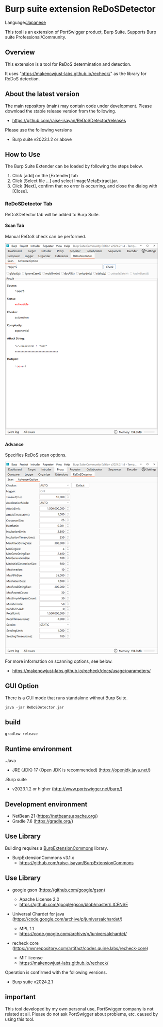 Burp suite extension ReDoSDetector
=============

Language/[Japanese](Readme-ja.md)

This tool is an extension of PortSwigger product, Burp Suite.
Supports Burp suite Professional/Community.

## Overview

This extension is a tool for ReDoS determination and detection.

It uses "https://makenowjust-labs.github.io/recheck/" as the library for ReDoS detection.

## About the latest version

The main repository (main) may contain code under development.
Please download the stable release version from the following.

* https://github.com/raise-isayan/ReDoSDetector/releases

Please use the following versions

* Burp suite v2023.1.2 or above

## How to Use

The Burp Suite Extender can be loaded by following the steps below.

1. Click [add] on the [Extender] tab
2. Click [Select file ...] and select ImageMetaExtract.jar.
3. Click [Next], confirm that no error is occurring, and close the dialog with [Close].

### ReDoSDetector Tab

ReDoSDetector tab will be added to Burp Suite.

#### Scan Tab

Manual ReDoS check can be performed.

![ReDoSDetector Tab Scan](/image/ReDoSDetectorTab-Scan.png)

#### Advance

Specifies ReDoS scan options.

![ReDoSDetector Tab Option](/image/ReDoSDetectorTab-Option.png)

For more information on scanning options, see below.

* https://makenowjust-labs.github.io/recheck/docs/usage/parameters/

## GUI Option

There is a GUI mode that runs standalone without Burp Suite.

````
java -jar ReDoSDetector.jar
````

## build

```
gradlew release
```

## Runtime environment

.Java
* JRE (JDK) 17 (Open JDK is recommended) (https://openjdk.java.net/)

.Burp suite
* v2023.1.2 or higher (http://www.portswigger.net/burp/)

## Development environment
* NetBean 21 (https://netbeans.apache.org/)
* Gradle 7.6 (https://gradle.org/)

## Use Library
Building requires a [BurpExtensionCommons](https://github.com/raise-isayan/BurpExtensionCommons) library.
* BurpExtensionCommons v3.1.x
  * https://github.com/raise-isayan/BurpExtensionCommons

## Use Library

* google gson (https://github.com/google/gson)
  * Apache License 2.0
  * https://github.com/google/gson/blob/master/LICENSE

* Universal Chardet for java (https://code.google.com/archive/p/juniversalchardet/)
  * MPL 1.1
  * https://code.google.com/archive/p/juniversalchardet/

* recheck core (https://mvnrepository.com/artifact/codes.quine.labs/recheck-core)
  * MIT license
  * https://makenowjust-labs.github.io/recheck/

Operation is confirmed with the following versions.
* Burp suite v2024.2.1

## important
This tool developed by my own personal use, PortSwigger company is not related at all. Please do not ask PortSwigger about problems, etc. caused by using this tool.
